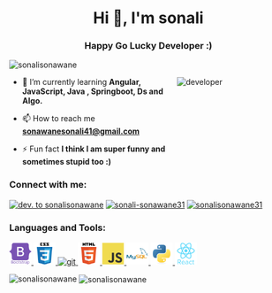 
<h1 align="center">Hi 👋, I'm sonali</h1>
<h3 align="center">Happy Go Lucky Developer :)</h3>

<p align="left"> <img src="https://komarev.com/ghpvc/?username=sonalisonawane&label=Profile%20views&color=0e75b6&style=flat" alt="sonalisonawane" /> </p>

<img src="https://media.giphy.com/media/MY7GXqDzfF4gcF0CvI/giphy.gif" width="200" height="200" align="right" alt="developer"/>

- 🌱 I’m currently learning **Angular, JavaScript, Java , Springboot, Ds and Algo.**

- 📫 How to reach me **sonawanesonali41@gmail.com**

- ⚡ Fun fact **I think I am super funny and sometimes stupid too :)**

<h3 align="left">Connect with me:</h3>
<p align="left">
<a href="https://dev.to/dev. to sonalisonawane" target="blank"><img align="center" src="https://cdn.jsdelivr.net/npm/simple-icons@3.0.1/icons/dev-dot-to.svg" alt="dev. to sonalisonawane" height="30" width="40" /></a>
<a href="https://linkedin.com/in/sonali-sonawane31" target="blank"><img align="center" src="https://cdn.jsdelivr.net/npm/simple-icons@3.0.1/icons/linkedin.svg" alt="sonali-sonawane31" height="30" width="40" /></a>
<a href="https://kaggle.com/sonalisonawane31" target="blank"><img align="center" src="https://cdn.jsdelivr.net/npm/simple-icons@3.0.1/icons/kaggle.svg" alt="sonalisonawane31" height="30" width="40" /></a>
</p>

<h3 align="left">Languages and Tools:</h3>
<p align="left"> <a href="https://getbootstrap.com" target="_blank"> <img src="https://raw.githubusercontent.com/devicons/devicon/master/icons/bootstrap/bootstrap-plain-wordmark.svg" alt="bootstrap" width="40" height="40"/> </a> <a href="https://www.w3schools.com/css/" target="_blank"> <img src="https://raw.githubusercontent.com/devicons/devicon/master/icons/css3/css3-original-wordmark.svg" alt="css3" width="40" height="40"/> </a> <a href="https://git-scm.com/" target="_blank"> <img src="https://www.vectorlogo.zone/logos/git-scm/git-scm-icon.svg" alt="git" width="40" height="40"/> </a> <a href="https://www.w3.org/html/" target="_blank"> <img src="https://raw.githubusercontent.com/devicons/devicon/master/icons/html5/html5-original-wordmark.svg" alt="html5" width="40" height="40"/> </a> <a href="https://developer.mozilla.org/en-US/docs/Web/JavaScript" target="_blank"> <img src="https://raw.githubusercontent.com/devicons/devicon/master/icons/javascript/javascript-original.svg" alt="javascript" width="40" height="40"/> </a> <a href="https://www.mysql.com/" target="_blank"> <img src="https://raw.githubusercontent.com/devicons/devicon/master/icons/mysql/mysql-original-wordmark.svg" alt="mysql" width="40" height="40"/> </a> <a href="https://www.python.org" target="_blank"> <img src="https://raw.githubusercontent.com/devicons/devicon/master/icons/python/python-original.svg" alt="python" width="40" height="40"/> </a> <a href="https://reactjs.org/" target="_blank"> <img src="https://raw.githubusercontent.com/devicons/devicon/master/icons/react/react-original-wordmark.svg" alt="react" width="40" height="40"/> </a> </p>

<p><img align="left" src="https://github-readme-stats.vercel.app/api/top-langs?username=sonalisonawane&show_icons=true&locale=en&layout=compact" alt="sonalisonawane" /></p>

<p>&nbsp;<img align="center" src="https://github-readme-stats.vercel.app/api?username=sonalisonawane&show_icons=true&locale=en" alt="sonalisonawane" /></p>

